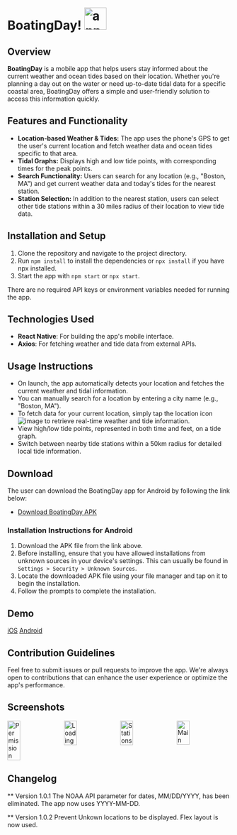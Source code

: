 # BoatingDay! <img src="https://github.com/user-attachments/assets/228b2fa1-f00c-4d51-bf3a-dd455712cf6a" alt="app icon" width="50" style="margin-bottom: -10px">


## Overview
**BoatingDay** is a mobile app that helps users stay informed about the current weather and ocean tides based on their location. Whether you're planning a day out on the water or need up-to-date tidal data for a specific coastal area, BoatingDay offers a simple and user-friendly solution to access this information quickly.

## Features and Functionality
- **Location-based Weather & Tides:** The app uses the phone's GPS to get the user's current location and fetch weather data and ocean tides specific to that area.
- **Tidal Graphs:** Displays high and low tide points, with corresponding times for the peak points.
- **Search Functionality:** Users can search for any location (e.g., "Boston, MA") and get current weather data and today's tides for the nearest station.
- **Station Selection:** In addition to the nearest station, users can select other tide stations within a 30 miles radius of their location to view tide data.

## Installation and Setup
1. Clone the repository and navigate to the project directory.
2. Run `npm install` to install the dependencies or `npx install` if you have npx installed.
3. Start the app with `npm start` or `npx start`.

There are no required API keys or environment variables needed for running the app.

## Technologies Used
- **React Native**: For building the app's mobile interface.
- **Axios**: For fetching weather and tide data from external APIs.

## Usage Instructions
- On launch, the app automatically detects your location and fetches the current weather and tidal information.
- You can manually search for a location by entering a city name (e.g., "Boston, MA").
- To fetch data for your current location, simply tap the location icon ![image](https://github.com/user-attachments/assets/d1a9f0f0-907a-44cb-bd7a-eb433f1fc4d3) to retrieve real-time weather and tide information.
- View high/low tide points, represented in both time and feet, on a tide graph. 
- Switch between nearby tide stations within a 50km radius for detailed local tide information.

## Download
The user can download the BoatingDay app for Android by following the link below:

- [Download BoatingDay APK](https://www.davidcibin.com/misc/BoatingDay.apk)

### Installation Instructions for Android
1. Download the APK file from the link above.
2. Before installing, ensure that you have allowed installations from unknown sources in your device's settings. This can usually be found in `Settings > Security > Unknown Sources`.
3. Locate the downloaded APK file using your file manager and tap on it to begin the installation.
4. Follow the prompts to complete the installation.

## Demo
[iOS](https://appetize.io/app/ios/com.davidcibin.BoatingDay?device=iphone15promax&osVersion=17.2)
[Android](https://appetize.io/app/b_gibcmy2s3xzu2c4ggkuuez67pq?device=pixel8pro&osVersion=14.0)

## Contribution Guidelines
Feel free to submit issues or pull requests to improve the app. We're always open to contributions that can enhance the user experience or optimize the app's performance.

## Screenshots
<div style="display: flex; justify-content: space-between;">
    <img src="https://github.com/user-attachments/assets/7f2daa4a-9dee-4597-942b-ddc26abf8ec3" alt="Permission" width="24%">
    <img src="https://github.com/user-attachments/assets/8176689a-ee5a-4cc4-b920-37be25b9c6ee" alt="Loading" width="24%">
    <img src="https://github.com/user-attachments/assets/23c2703e-755e-4859-ac24-3641b6643fe0" alt="Stations" width="24%">
    <img src="https://github.com/user-attachments/assets/0387c0e6-e967-4e45-bd6d-41c2c921e104" alt="Main" width="24%">
</div>

## Changelog
** Version 1.0.1
The NOAA API parameter for dates, MM/DD/YYYY, has been eliminated. The app now uses YYYY-MM-DD.

** Version 1.0.2
Prevent Unkown locations to be displayed.
Flex layout is now used.
